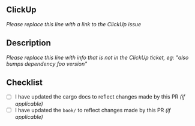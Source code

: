 ## ClickUp
*Please replace this line with a link to the ClickUp issue*
## Description
*Please replace this line with info that is not in the ClickUp ticket, eg: "also bumps dependency foo version"*

## Checklist

- [ ] I have updated the cargo docs to reflect changes made by this PR _(if applicable)_
- [ ] I have updated the `book/` to reflect changes made by this PR _(if applicable)_